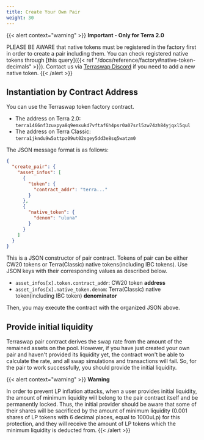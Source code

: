 ```yaml
---
title: Create Your Own Pair
weight: 30
---
```


{{< alert context="warning" >}}
**Important - Only for Terra 2.0**

PLEASE BE AWARE that native tokens must be registered in the factory first in order to create a pair including them. You can check registered native tokens through [this query]({{< ref "/docs/reference/factory#native-token-decimals" >}}). Contact us via [Terraswap Discord](https://discord.gg/XERFR8dCWv) if you need to add a new native token.
{{< /alert >}}

## Instantiation by Contract Address

You can use the Terraswap token factory contract.
- The address on Terra 2.0: `terra1466nf3zuxpya8q9emxukd7vftaf6h4psr0a07srl5zw74zh84yjqxl5qul`
- The address on Terra Classic: `terra1jkndu9w5attpz09ut02sgey5dd3e8sq5watzm0`

The JSON message format is as follows:

```json
{
  "create_pair": {
    "asset_infos": [
      {
        "token": {
          "contract_addr": "terra..."
        }
      },
      {
        "native_token": {
          "denom": "uluna"
        }
      }
    ]
  }
}
```

This is a JSON constructor of pair contract. Tokens of pair can be either CW20 tokens or Terra(Classic) native tokens(including IBC tokens). Use JSON keys with their corresponding values as described below.
- `asset_infos[x].token.contract_addr`: CW20 token **address**
- `asset_infos[x].native_token.denom`: Terra(Classic) native token(including IBC token) **denominator**

Then, you may execute the contract with the organized JSON above.

## Provide initial liquidity

Terraswap pair contract derives the swap rate from the amount of the remained assets on the pool. However, if you have just created your own pair and haven't provided its liquidity yet, the contract won't be able to calculate the rate, and all swap simulations and transactions will fail. So, for the pair to work successfully, you should provide the initial liquidity.

{{< alert context="warning" >}}
**Warning**

In order to prevent LP inflation attacks, when a user provides initial liquidity, the amount of minimum liquidity will belong to the pair contract itself and be permanently locked. Thus, the initial provider should be aware that some of their shares will be sacrificed by the amount of minimum liquidity (0.001 shares of LP tokens with 6 decimal places, equal to 1000uLp) for this protection, and they will receive the amount of LP tokens which the minimum liquidity is deducted from.
{{< /alert >}}
